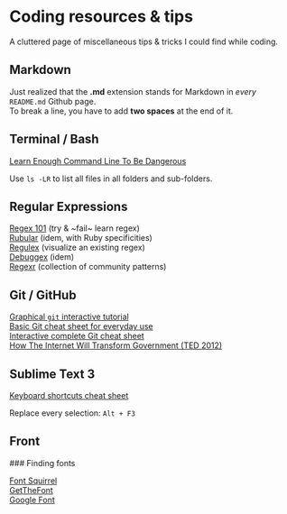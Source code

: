 # Coding resources & tips

A cluttered page of miscellaneous tips & tricks I could find while coding.

## Markdown

Just realized that the **.md** extension stands for Markdown in *every* `README.md` Github page.  
To break a line, you have to add **two spaces** at the end of it.

## Terminal / Bash

[Learn Enough Command Line To Be Dangerous](https://www.learnenough.com/command-line-tutorial/basics)

Use `ls -LR` to list all files in all folders and sub-folders.

## Regular Expressions

[Regex 101](https://regex101.com/) (try & ~fail~ learn regex)  
[Rubular](https://rubular.com/) (idem, with Ruby specificities)  
[Regulex](https://jex.im/regulex/) (visualize an existing regex)  
[Debuggex](https://www.debuggex.com/) (idem)  
[Regexr](https://regexr.com/) (collection of community patterns)

## Git / GitHub

[Graphical `git` interactive tutorial](https://learngitbranching.js.org/)  
[Basic Git cheat sheet for everyday use](https://rogerdudler.github.io/git-guide/files/git_cheat_sheet.pdf)  
[Interactive complete Git cheat sheet](http://www.ndpsoftware.com/git-cheatsheet.html)  
[How The Internet Will Transform Government (TED 2012)](https://www.ted.com/talks/clay_shirky_how_the_internet_will_one_day_transform_government)  

## Sublime Text 3

[Keyboard shortcuts cheat sheet](https://www.cheatography.com/tdeyle/cheat-sheets/sublime-text-3/)

Replace every selection: `Alt + F3`

## Front

### Finding fonts

[Font Squirrel](https://www.fontsquirrel.com/)  
[GetTheFont](https://www.getthefont.com/)  
[Google Font](https://fonts.google.com/)  
